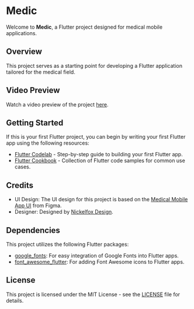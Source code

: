 # Medic

Welcome to **Medic**, a Flutter project designed for medical mobile applications.

## Overview

This project serves as a starting point for developing a Flutter application tailored for the medical field.

## Video Preview

Watch a video preview of the project [here](https://i.imgur.com/TLvJKOA.mp4).

## Getting Started

If this is your first Flutter project, you can begin by writing your first Flutter app using the following resources:

- [Flutter Codelab](https://docs.flutter.dev/get-started/codelab) - Step-by-step guide to building your first Flutter app.
- [Flutter Cookbook](https://docs.flutter.dev/cookbook) - Collection of Flutter code samples for common use cases.

## Credits

- UI Design: The UI design for this project is based on the [Medical Mobile App UI](https://www.figma.com/community/file/1172153496393189176/medical-mobile-app?searchSessionId=lxpyhz4r-2nxagw10ip) from Figma.
- Designer: Designed by [Nickelfox Design](https://www.figma.com/@Nickelfox).

## Dependencies

This project utilizes the following Flutter packages:

- [google_fonts](https://pub.dev/packages/google_fonts): For easy integration of Google Fonts into Flutter apps.
- [font_awesome_flutter](https://pub.dev/packages/font_awesome_flutter): For adding Font Awesome icons to Flutter apps.

## License

This project is licensed under the MIT License - see the [LICENSE](LICENSE) file for details.
